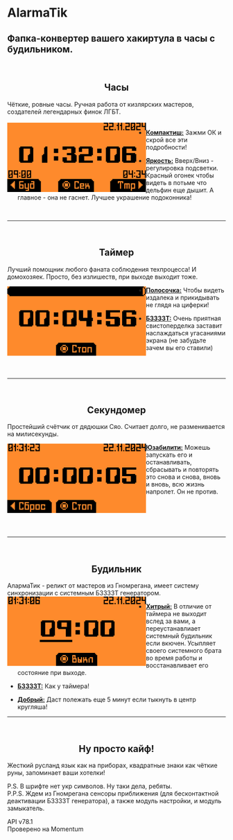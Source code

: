 # AlarmaTik
Фапка-конвертер вашего хакиртула в часы с будильником.
-----
<br>
<h2 align="center">Часы</h2>
Чёткие, ровные часы. Ручная работа от кизлярских мастеров, создателей легендарных финок ЛГБТ.
<br><br>
<img src=".github/assets/view_clock.png" align="left" height="160vh"/>

- <ins><b>Компактиш:</b></ins> Зажми ОК и скрой все эти подробности!

- <ins><b>Яркость:</b></ins> Вверх/Вниз - регулировка подсветки. Красный огонек чтобы видеть в потьме что дельфин еще дышит. А главное - она не гаснет. Лучшее украшение подоконника!
<br>

-----

<br>
<h2 align="center">Таймер</h2>

Лучший помощник любого фаната соблюдения техпроцесса! И домохозяек. Просто, без излишеств, при выходе выходит тоже.
<br>

<img src=".github/assets/view_timer.png" align="left" height="160vh"/>

- <ins><b>Полосочка:</b></ins> Чтобы видеть издалека и прикидывать не глядя на циферки!

- <ins><b>БЗЗЗЗТ:</b></ins> Очень приятная свистоперделка заставит наслаждаться угасаниями экрана (не забудьте зачем вы его ставили)

<br><br>

-----

<br>
<h2 align="center">Секундомер</h2>

Простейший счётчик от дядюшки Сяо. Считает долго, не разменивается на милисекунды. 

<img src=".github/assets/view_stopwatch.png" align="left" height="160vh"/>

- <ins><b>Юзабилити:</b></ins> Можешь запускать его и останавливать, сбрасывать и повторять это снова и снова, вновь и вновь, всю жизнь напролет. Он не против. 

<br><br><br><br>

-----
<br>
<h2 align="center">Будильник</h2>
АлармаТик - реликт от мастеров из Гномрегана, имеет систему синхронизации с системным БЗЗЗЗТ генератором.  

<img src=".github/assets/view_alarm.png" align="left" height="160vh"/>

- <ins><b>Хитрый:</b></ins> В отличие от таймера не выходит вслед за вами, а переустанавлиает системный будильник если вкючен. Усыпляет своего системного брата во время работы и восстанавливает его состояние при выходе.

- <ins><b>БЗЗЗЗТ:</b></ins> Как у таймера!

- <ins><b>Добрый:</b></ins> Даст полежать еще 5 минут если тыкнуть в центр кругляша!

-----
<br>
<h2 align="center">Ну просто кайф!</h2>
Жесткий русланд язык как на приборах, квадратные знаки как чёткие руны, запоминает ваши хотелки!

P.S. В шрифте нет укр символов. Ну таки дела, ребяты.<br>
P.P.S. Ждем из Гномрегана сенсоры приближения (для бесконтактной деактивации БЗЗЗЗТ генератора), а также модуль настройки, и модуль замыкатель.

API v78.1<br>
Проверено на Momentum
